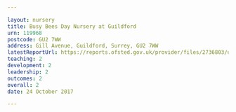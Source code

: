 ```yaml
---

layout: nursery
title: Busy Bees Day Nursery at Guildford
urn: 119968
postcode: GU2 7WW
address: Gill Avenue, Guildford, Surrey, GU2 7WW
latestReportUrl: https://reports.ofsted.gov.uk/provider/files/2736803/urn/119968.pdf
teaching: 2
development: 2
leadership: 2
outcomes: 2
overall: 2
date: 24 October 2017

---
```

